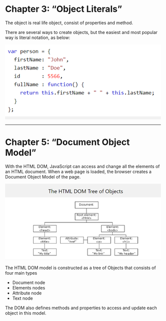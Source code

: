 
# Chapter 3: “Object Literals” 

The object is real life object, consist of properties and method.

There are several ways to create objects, but the easiest and most popular way is literal notation, as below:

![object](object.png)

------------------------------------------------------------------------------------------------------------------------------------------------


# Chapter 5: “Document Object Model” 

With the HTML DOM, JavaScript can access and change all the elements of an HTML document. 
When a web page is loaded, the browser creates a Document Object Model of the page.

![DOM](dom-tree.png)

The HTML DOM model is constructed as a tree of Objects that consists of four main types
- Document node
-	Elements nodes
-	Attribute node
-	Text node

The DOM also defines methods and properties to access and update each object in this model.
